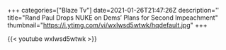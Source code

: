 +++
categories=["Blaze Tv"]
date=2021-01-26T21:47:26Z
description=''
title="Rand Paul Drops NUKE on Dems’ Plans for Second Impeachment"
thumbnail="https://i.ytimg.com/vi/wxIwsd5wtwk/hqdefault.jpg"
+++

{{< youtube wxIwsd5wtwk >}}
